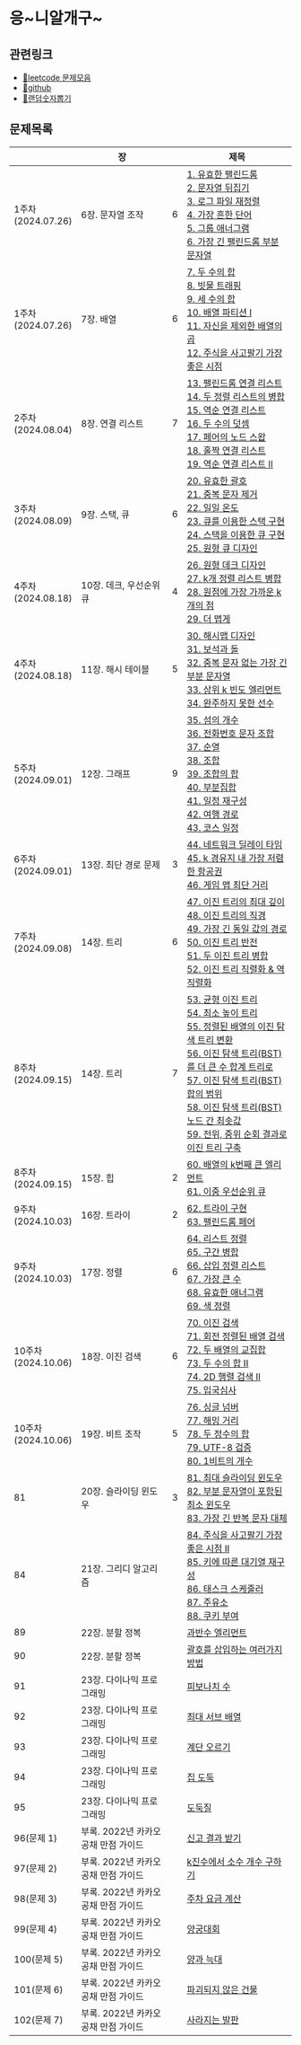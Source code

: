 

# 응\~니알개구\~

## 관련링크
- [🔗leetcode 문제모음](https://leetcode.com/problem-list/mzlofpes/)
- [🔗github](https://github.com/onlybooks/java-algorithm-interview)
- [🔗랜덤숫자뽑기](https://jungea.github.io/pickNumber.html)

## 문제목록
|                      | 장                       |     | 제목                                                                                                                                                                                                                                                                                                                                                                                                                                                                                                                                                                                                                                                                        |
| -------------------- | ----------------------- | --- | ------------------------------------------------------------------------------------------------------------------------------------------------------------------------------------------------------------------------------------------------------------------------------------------------------------------------------------------------------------------------------------------------------------------------------------------------------------------------------------------------------------------------------------------------------------------------------------------------------------------------------------------------------------------------- |
| 1주차<br>(2024.07.26)  | 6장. 문자열 조작              | 6   | [1. 유효한 팰린드롬](https://leetcode.com/problems/valid-palindrome/) <br>[2. 문자열 뒤집기](https://leetcode.com/problems/reverse-string/)<br>[3. 로그 파일 재정렬](https://leetcode.com/problems/reorder-data-in-log-files/)<br>[4. 가장 흔한 단어](https://leetcode.com/problems/most-common-word/)<br>[5. 그룹 애너그램](https://leetcode.com/problems/group-anagrams/)<br>[6. 가장 긴 팰린드롬 부분 문자열](https://leetcode.com/problems/longest-palindromic-substring/)<br>                                                                                                                                                                                                                                    |
| 1주차<br>(2024.07.26)  | 7장. 배열                  | 6   | [7. 두 수의 합](https://leetcode.com/problems/two-sum/)<br>[8. 빗물 트래핑](https://leetcode.com/problems/trapping-rain-water/)<br>[9. 세 수의 합](https://leetcode.com/problems/3sum/)<br>[10. 배열 파티션 I](https://leetcode.com/problems/array-partition/)<br>[11. 자신을 제외한 배열의 곱](https://leetcode.com/problems/product-of-array-except-self/)<br>[12. 주식을 사고팔기 가장 좋은 시점](https://leetcode.com/problems/best-time-to-buy-and-sell-stock/)                                                                                                                                                                                                                                               |
| 2주차<br>(2024.08.04)  | 8장. 연결 리스트              | 7   | [13. 팰린드롬 연결 리스트](https://leetcode.com/problems/palindrome-linked-list/)<br>[14. 두 정렬 리스트의 병합](https://leetcode.com/problems/merge-two-sorted-lists/)<br>[15. 역순 연결 리스트](https://leetcode.com/problems/reverse-linked-list/)<br>[16. 두 수의 덧셈](https://leetcode.com/problems/add-two-numbers/)<br>[17. 페어의 노드 스왑](https://leetcode.com/problems/swap-nodes-in-pairs/)<br>[18. 홀짝 연결 리스트](https://leetcode.com/problems/odd-even-linked-list/)<br>[19. 역순 연결 리스트 II](https://leetcode.com/problems/reverse-linked-list-ii/)                                                                                                                                                 |
| 3주차<br>(2024.08.09)  | 9장. 스택, 큐               | 6   | [20. 유효한 괄호](https://leetcode.com/problems/valid-parentheses/)<br>[21. 중복 문자 제거](https://leetcode.com/problems/remove-duplicate-letters/)<br>[22. 일일 온도](https://leetcode.com/problems/daily-temperatures/)<br>[23. 큐를 이용한 스택 구현](https://leetcode.com/problems/implement-stack-using-queues/)<br>[24. 스택을 이용한 큐 구현](https://leetcode.com/problems/implement-queue-using-stacks/)<br>[25. 원형 큐 디자인](https://leetcode.com/problems/design-circular-queue/)<br>                                                                                                                                                                                                             |
| 4주차<br>(2024.08.18)  | 10장. 데크, 우선순위 큐         | 4   | [26. 원형 데크 디자인](https://leetcode.com/problems/design-circular-deque/)<br>[27. k개 정렬 리스트 병합](https://leetcode.com/problems/merge-k-sorted-lists/)<br>[28. 원점에 가장 가까운 k개의 점](https://leetcode.com/problems/k-closest-points-to-origin/)<br>[29. 더 맵게](https://school.programmers.co.kr/learn/courses/30/lessons/42626)                                                                                                                                                                                                                                                                                                                                                      |
| 4주차<br>(2024.08.18)  | 11장. 해시 테이블             | 5   | [30. 해시맵 디자인](https://leetcode.com/problems/design-hashmap/)<br>[31. 보석과 돌](https://leetcode.com/problems/jewels-and-stones/)<br>[32. 중복 문자 없는 가장 긴 부분 문자열](https://leetcode.com/problems/longest-substring-without-repeating-characters/)<br>[33. 상위 k 빈도 엘리먼트](https://leetcode.com/problems/top-k-frequent-elements/)<br>[34. 완주하지 못한 선수](https://school.programmers.co.kr/learn/courses/30/lessons/42576)                                                                                                                                                                                                                                                             |
| 5주차<br>(2024.09.01)  | 12장. 그래프                | 9   | [35. 섬의 개수](https://leetcode.com/problems/number-of-islands/)<br>[36. 전화번호 문자 조합](https://leetcode.com/problems/letter-combinations-of-a-phone-number/)<br>[37. 순열](https://leetcode.com/problems/permutations/)<br>[38. 조합](https://leetcode.com/problems/combinations/)<br>[39. 조합의 합](https://leetcode.com/problems/combination-sum/)<br>[40. 부분집합](https://leetcode.com/problems/subsets/)<br>[41. 일정 재구성](https://leetcode.com/problems/reconstruct-itinerary/)<br>[42. 여행 경로](https://school.programmers.co.kr/learn/courses/30/lessons/43164)<br>[43. 코스 일정](https://leetcode.com/problems/course-schedule/)                                                       |
| 6주차<br>(2024.09.01)  | 13장. 최단 경로 문제           | 3   | [44. 네트워크 딜레이 타임](https://leetcode.com/problems/network-delay-time/)<br>[45. k 경유지 내 가장 저렴한 항공권](https://leetcode.com/problems/cheapest-flights-within-k-stops/)<br>[46. 게임 맵 최단 거리](https://school.programmers.co.kr/learn/courses/30/lessons/1844)                                                                                                                                                                                                                                                                                                                                                                                                                      |
| 7주차<br>(2024.09.08)  | 14장. 트리                 | 6   | [47. 이진 트리의 최대 깊이](https://leetcode.com/problems/maximum-depth-of-binary-tree/)<br>[48. 이진 트리의 직경](https://leetcode.com/problems/diameter-of-binary-tree/)<br>[49. 가장 긴 동일 값의 경로](https://leetcode.com/problems/longest-univalue-path/)<br>[50. 이진 트리 반전](https://leetcode.com/problems/invert-binary-tree/)<br>[51. 두 이진 트리 병합](https://leetcode.com/problems/merge-two-binary-trees/)<br>[52. 이진 트리 직렬화 & 역직렬화](https://leetcode.com/problems/serialize-and-deserialize-binary-tree/)                                                                                                                                                                                   |
| 8주차<br>(2024.09.15)  | 14장. 트리                 | 7   | [53. 균형 이진 트리](https://leetcode.com/problems/balanced-binary-tree/)<br>[54. 최소 높이 트리](https://leetcode.com/problems/minimum-height-trees/)<br>[55. 정렬된 배열의 이진 탐색 트리 변환](https://leetcode.com/problems/convert-sorted-array-to-binary-search-tree/)<br>[56. 이진 탐색 트리(BST)를 더 큰 수 합계 트리로](https://leetcode.com/problems/binary-search-tree-to-greater-sum-tree/)<br>[57. 이진 탐색 트리(BST) 합의 범위](https://leetcode.com/problems/range-sum-of-bst/)<br>[58. 이진 탐색 트리(BST) 노드 간 최솟값](https://leetcode.com/problems/minimum-distance-between-bst-nodes/)<br>[59. 전위, 중위 순회 결과로 이진 트리 구축](https://leetcode.com/problems/construct-binary-tree-from-preorder-and-inorder-traversal/) |
| 8주차<br>(2024.09.15)  | 15장. 힙                  | 2   | [60. 배열의 k번째 큰 엘리먼트](https://leetcode.com/problems/kth-largest-element-in-an-array/)<br>[61. 이중 우선순위 큐](https://school.programmers.co.kr/learn/courses/30/lessons/42628)                                                                                                                                                                                                                                                                                                                                                                                                                                                                                                  |
| 9주차<br>(2024.10.03)  | 16장. 트라이                | 2   | [62. 트라이 구현](https://leetcode.com/problems/implement-trie-prefix-tree/)<br>[63. 팰린드롬 페어](https://leetcode.com/problems/palindrome-pairs/)                                                                                                                                                                                                                                                                                                                                                                                                                                                                                                                                 |
| 9주차<br>(2024.10.03)  | 17장. 정렬                 | 6   | [64. 리스트 정렬](https://leetcode.com/problems/sort-list/)<br>[65. 구간 병합](https://leetcode.com/problems/merge-intervals/)<br>[66. 삽입 정렬 리스트](https://leetcode.com/problems/insertion-sort-list/)<br>[67. 가장 큰 수](https://leetcode.com/problems/largest-number/)<br>[68. 유효한 애너그램](https://leetcode.com/problems/valid-anagram/)<br>[69. 색 정렬](https://leetcode.com/problems/sort-colors/)                                                                                                                                                                                                                                                                                     |
| 10주차<br>(2024.10.06) | 18장. 이진 검색              | 6   | [70. 이진 검색](https://leetcode.com/problems/binary-search/)<br>[71. 회전 정렬된 배열 검색](https://leetcode.com/problems/search-in-rotated-sorted-array/)<br>[72. 두 배열의 교집합](https://leetcode.com/problems/intersection-of-two-arrays/)<br>[73. 두 수의 합 II](https://leetcode.com/problems/two-sum-ii-input-array-is-sorted/)<br>[74. 2D 행렬 검색 II](https://leetcode.com/problems/search-a-2d-matrix-ii/)<br>[75. 입국심사](https://school.programmers.co.kr/learn/courses/30/lessons/43238)<br>                                                                                                                                                                                            |
| 10주차<br>(2024.10.06) | 19장. 비트 조작              | 5   | [76. 싱글 넘버](https://leetcode.com/problems/single-number/)<br>[77. 해밍 거리](https://leetcode.com/problems/hamming-distance/)<br>[78. 두 정수의 합](https://leetcode.com/problems/sum-of-two-integers/)<br>[79. UTF-8 검증](https://leetcode.com/problems/utf-8-validation/)<br>[80. 1비트의 개수](https://leetcode.com/problems/number-of-1-bits/)                                                                                                                                                                                                                                                                                                                                       |
| 81                   | 20장. 슬라이딩 윈도우           | 3   | [81. 최대 슬라이딩 윈도우](https://leetcode.com/problems/sliding-window-maximum/)<br>[82. 부분 문자열이 포함된 최소 윈도우](https://leetcode.com/problems/minimum-window-substring/)<br>[83. 가장 긴 반복 문자 대체](https://leetcode.com/problems/longest-repeating-character-replacement/)                                                                                                                                                                                                                                                                                                                                                                                                              |
| 84                   | 21장. 그리디 알고리즘           |     | [84. 주식을 사고팔기 가장 좋은 시점 II](https://leetcode.com/problems/best-time-to-buy-and-sell-stock-ii/)<br>[85. 키에 따른 대기열 재구성](https://leetcode.com/problems/queue-reconstruction-by-height/)<br>[86. 태스크 스케줄러](https://leetcode.com/problems/task-scheduler/)<br>[87. 주유소](https://leetcode.com/problems/gas-station/)<br>[88. 쿠키 부여](https://leetcode.com/problems/assign-cookies/)                                                                                                                                                                                                                                                                                               |
| 89                   | 22장. 분할 정복              |     | [과반수 엘리먼트](https://leetcode.com/problems/majority-element/)                                                                                                                                                                                                                                                                                                                                                                                                                                                                                                                                                                                                               |
| 90                   | 22장. 분할 정복              |     | [괄호를 삽입하는 여러가지 방법](https://leetcode.com/problems/different-ways-to-add-parentheses/)                                                                                                                                                                                                                                                                                                                                                                                                                                                                                                                                                                                      |
| 91                   | 23장. 다이나믹 프로그래밍         |     | [피보나치 수](https://leetcode.com/problems/fibonacci-number/)                                                                                                                                                                                                                                                                                                                                                                                                                                                                                                                                                                                                                 |
| 92                   | 23장. 다이나믹 프로그래밍         |     | [최대 서브 배열](https://leetcode.com/problems/maximum-subarray/)                                                                                                                                                                                                                                                                                                                                                                                                                                                                                                                                                                                                               |
| 93                   | 23장. 다이나믹 프로그래밍         |     | [계단 오르기](https://leetcode.com/problems/climbing-stairs/)                                                                                                                                                                                                                                                                                                                                                                                                                                                                                                                                                                                                                  |
| 94                   | 23장. 다이나믹 프로그래밍         |     | [집 도둑](https://leetcode.com/problems/house-robber/)                                                                                                                                                                                                                                                                                                                                                                                                                                                                                                                                                                                                                       |
| 95                   | 23장. 다이나믹 프로그래밍         |     | [도둑질](https://school.programmers.co.kr/learn/courses/30/lessons/42897)                                                                                                                                                                                                                                                                                                                                                                                                                                                                                                                                                                                                    |
| 96(문제 1)             | 부록. 2022년 카카오 공채 만점 가이드 |     | [신고 결과 받기](https://school.programmers.co.kr/learn/courses/30/lessons/92334)                                                                                                                                                                                                                                                                                                                                                                                                                                                                                                                                                                                               |
| 97(문제 2)             | 부록. 2022년 카카오 공채 만점 가이드 |     | [k진수에서 소수 개수 구하기](https://school.programmers.co.kr/learn/courses/30/lessons/92335)                                                                                                                                                                                                                                                                                                                                                                                                                                                                                                                                                                                        |
| 98(문제 3)             | 부록. 2022년 카카오 공채 만점 가이드 |     | [주차 요금 계산](https://school.programmers.co.kr/learn/courses/30/lessons/92341)                                                                                                                                                                                                                                                                                                                                                                                                                                                                                                                                                                                               |
| 99(문제 4)             | 부록. 2022년 카카오 공채 만점 가이드 |     | [양궁대회](https://school.programmers.co.kr/learn/courses/30/lessons/92342)                                                                                                                                                                                                                                                                                                                                                                                                                                                                                                                                                                                                   |
| 100(문제 5)            | 부록. 2022년 카카오 공채 만점 가이드 |     | [양과 늑대](https://school.programmers.co.kr/learn/courses/30/lessons/92343)                                                                                                                                                                                                                                                                                                                                                                                                                                                                                                                                                                                                  |
| 101(문제 6)            | 부록. 2022년 카카오 공채 만점 가이드 |     | [파괴되지 않은 건물](https://school.programmers.co.kr/learn/courses/30/lessons/92344)                                                                                                                                                                                                                                                                                                                                                                                                                                                                                                                                                                                             |
| 102(문제 7)            | 부록. 2022년 카카오 공채 만점 가이드 |     | [사라지는 발판](https://school.programmers.co.kr/learn/courses/30/lessons/92345)                                                                                                                                                                                                                                                                                                                                                                                                                                                                                                                                                                                                |
